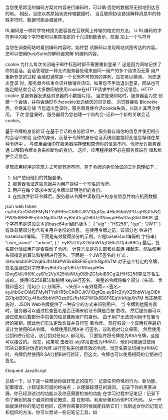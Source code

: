当您使用常见的编码方案对内容进行编码时，可以确
信您的数据将无损地到达目的地。 相反，当您以其原始状态传输数据时，
当互联网协议错误解释消息中的特殊字符时，数据可能会被破坏。

RL编码是一种将字符转换为更容易在互联网上传输的格式的方法。 U
RL编码的字符串中的每个字符都可以用其指定的十六进制数表示，前面
加上一个%符号

 当您在调查网站时看到编码内容时，始终尝
试解码以发现网站试图传达的内容。 您可以使用BurpSuite的解码器来解
码编码内容。

cookie
为什么每次关闭电子邮件标签时都不需要重新登录？ 这是因为网站记住了
你的会话。会话管理是一种允许服务器处理来自同一用户的多个请求而无需
用户重新登录的过程
会话ID通常是一个长而不可预测的序列，旨在难以猜测。 当您退出登录
时，服务器会结束会话并撤销会话ID。如果您不手动退出登录，网站也可
能定期结束会话
大多数网站使用cookie在HTTP请求中传递会话信息。HTTP cookie
是服务器发送给浏览器的小数据片段。 当您登录网站时，服务器会为您
创建一个会话，并将会话ID作为cookie发送给您的浏览器。 浏览器接收
到cookie后，会将其存储
当您退出登录时，服务器将使会话cookie失效，以防止其再次使用。 下次
您登录时，服务器将为您创建一个新的会-话和一个新的关联会话cookie。

基于令牌的身份验证
在基于会话的身份验证中，服务器存储你的信息并使用相应的会话ID来验
证你的身份，而基于令牌的身份验证系统则直接将此信息存储在某种令牌中
。 与使用会话ID在服务器端存储和查询你的信息不同，令牌允许服务器通
过解码令牌本身来推断你的身份。 这样，应用程序就不必在服务器端存
储和维护会话信息。

尽管应用程序的实现方式可能有所不同，基于令牌的身份验证的工作原理如下：
1. 用户使用他们的凭据登录。
2. 服务器验证这些凭据并为用户提供一个签名的令牌。
3. 用户在每个请求中发送令牌以证明他们的身份。
4. 在接收并验证令牌后，服务器从令牌中读取用户的身份信息并响应机密数据

json web token
eyJhbGciOiAiSFMyNTYsIHR5cCA6ICJKV1QgfQo.4Hb/6ibbViPOzq9SJflsNGPWSk6B8F6EqVrkNjpXh7M
eyBhbGcgOiBIUzI1NiwgdHlwIDogSldUIH0K
这个字符串是这段文本的base64url编码版本：
{ "alg" : "HS256", "typ" : "JWT" }
有效载荷部分包含有关用户身份的信息。 在使用令牌之前，该部分也
会进行base64url编码。 下面是有效载荷部分的示例，它是base64url编码的
字符串{ "user_name" : "admin", }：
eyB1c2VyX25hbWUgOiBhZG1pbiB9Cg
最后，签名部分验证用户是否篡改了令牌。 计算方法是将头部和负载连
接起来，然后使用头部指定的算法和秘钥进行签名。下面是一个JWT签名的
样式：
4Hb/6ibbViPOzq9SJflsNGPWSk6B8F6EqVrkNjpXh7M
对于这个特定的令牌，签名是通过对字符串eyBhbGcgOiBIUzI1NiwgdHlw
IDogSldUIH0K.eyB1c2VyX25hbWUgOiBhZG1pbiB9Cg进行HS256算法签名生成的。
使用HS256算法和秘钥 key进行签名。 完整的令牌将每个部分（头部、
负载和签名）用句点 (.) 分隔开。
<头部>.<有效载荷>.<签名>
eyJhbGciOiAiSFMyNTYsIHR5cCA6ICJKV1QgfQo.eyB1c2VyX25hbWUgOiBhZG1pbiB9Cg.4Hb/6ibbViPOzq9SJflsNGPWSk6B8F6EqVrkNjpXh7M
当正确实施时，JSON Web令牌提供了一种安全的方式来识别用户。 当
令牌到达服务器时，服务器可以通过检查签名是否正确来验证令牌是否被
篡改。 然后服务器可以通过使用负载部分中包含的信息推断用户的身份。
由于用户无法访问用于签署令牌的密钥，因此他们无法更改负载并自行签
署令牌。
现在假设一个应用程序最初设计为使用RSA令牌。 令牌使用私钥A进
行签名，该私钥对公众保密。 然后使用公钥B进行验证，该公钥对任何人
都可用。 只要始终将令牌视为RSA令牌，这是可以接受的。 现在，如果攻
击者将 alg字段更改为HMAC，他们可能通过使用RSA公钥B对伪造的令牌
进行签名来创建有效的令牌。当签名算法切换为HMAC时，令牌仍然使用R
SA公钥B进行验证，但这次，令牌也可以使用相同的公钥进行签名。

Eloquent JavaScript

总结一下，以下是一些帮助你做好笔记的技巧：
记录任何奇怪的行为、新功能、配置错误、小错误和可疑的终端点
，以便跟踪潜在的漏洞。
记录下你的黑客进展、你已经测试过的功能以及你还需要检查的功能
在学习过程中记笔记：记录下你了解到的每个漏洞的理论概念、潜
在影响、利用步骤和示例POC代码。
从一开始就保持你的笔记有组织，这样你需要的时候就能找到它们！找到适合你的记笔记和组织的方法。你可以尝试一些记笔记工具，如